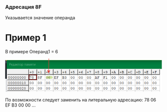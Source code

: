 ### Адресация 8F
Указывается значение операнда
# Пример 1
В примере Операнд1 = 6

![Пример1](../../img/8F.png)

По возможности следует заменить на литеральную адресацию:
78 06 EF B3 00 00 ...